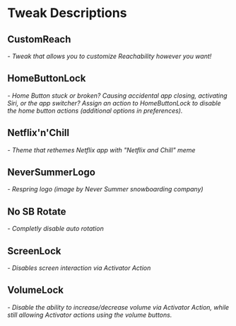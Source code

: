 # Tweak Descriptions

## CustomReach
*- Tweak that allows you to customize Reachability however you want!*

## HomeButtonLock
*- Home Button stuck or broken? Causing accidental app closing, activating Siri, or the app switcher? Assign an action to HomeButtonLock to disable the home button actions (additional options in preferences).*

## Netflix'n'Chill
*- Theme that rethemes Netflix app with "Netflix and Chill" meme*

## NeverSummerLogo
*- Respring logo (image by Never Summer snowboarding company)*

## No SB Rotate
*- Completly disable auto rotation*

## ScreenLock
*- Disables screen interaction via Activator Action*

## VolumeLock
*- Disable the ability to increase/decrease volume via Activator Action, while still allowing Activator actions using the volume buttons.*
